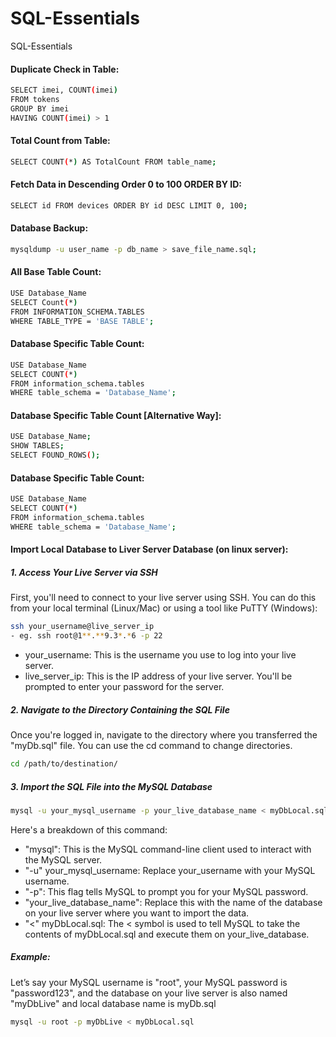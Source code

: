 # SQL-Essentials
SQL-Essentials

#### Duplicate Check in Table:
```bash
SELECT imei, COUNT(imei)
FROM tokens
GROUP BY imei
HAVING COUNT(imei) > 1

```


#### Total Count from Table:
```bash
SELECT COUNT(*) AS TotalCount FROM table_name;
```

#### Fetch Data in Descending Order 0 to 100 ORDER BY ID:
```bash
SELECT id FROM devices ORDER BY id DESC LIMIT 0, 100;
```


#### Database Backup:
```bash
mysqldump -u user_name -p db_name > save_file_name.sql;
```


#### All Base Table Count:
```bash
USE Database_Name
SELECT Count(*)
FROM INFORMATION_SCHEMA.TABLES
WHERE TABLE_TYPE = 'BASE TABLE';
```


#### Database Specific Table Count:
```bash
USE Database_Name
SELECT COUNT(*)
FROM information_schema.tables
WHERE table_schema = 'Database_Name';

```

#### Database Specific Table Count [Alternative Way]:
```bash
USE Database_Name;
SHOW TABLES;
SELECT FOUND_ROWS();
```


#### Database Specific Table Count:
```bash
USE Database_Name
SELECT COUNT(*)
FROM information_schema.tables
WHERE table_schema = 'Database_Name';
```


#### Import Local Database to Liver Server Database (on linux server):
##### 1. Access Your Live Server via SSH
First, you'll need to connect to your live server using SSH. You can do this from your local terminal (Linux/Mac) or using a tool like PuTTY (Windows):
```bash
ssh your_username@live_server_ip
- eg. ssh root@1**.**9.3*.*6 -p 22

```
- your_username: This is the username you use to log into your live server.
- live_server_ip: This is the IP address of your live server.
You'll be prompted to enter your password for the server.

##### 2. Navigate to the Directory Containing the SQL File
Once you're logged in, navigate to the directory where you transferred the "myDb.sql" file. You can use the cd command to change directories.
```bash
cd /path/to/destination/
```
##### 3. Import the SQL File into the MySQL Database
```bash
mysql -u your_mysql_username -p your_live_database_name < myDbLocal.sql
```
Here's a breakdown of this command:
- "mysql": This is the MySQL command-line client used to interact with the MySQL server.
- "-u" your_mysql_username: Replace your_username with your MySQL username.
- "-p": This flag tells MySQL to prompt you for your MySQL password.
- "your_live_database_name": Replace this with the name of the database on your live server where you want to import the data.
- "<" myDbLocal.sql: The < symbol is used to tell MySQL to take the contents of myDbLocal.sql and execute them on your_live_database.

##### Example:
Let’s say your MySQL username is "root", your MySQL password is "password123", and the database on your live server is also named "myDbLive" and local database name is myDb.sql

```bash
mysql -u root -p myDbLive < myDbLocal.sql

```
  

